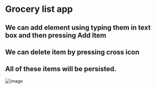 # Grocery list app
## We can add element using typing them in text box and then pressing Add Item
## We can delete item by pressing cross icon 
## All of these items will be persisted.
![image](https://user-images.githubusercontent.com/48223277/218800899-d4be055f-2f61-4c4f-a67e-250aaed92329.png)
